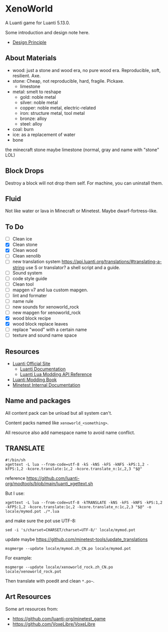# XenoWorld

A Luanti game for Luanti 5.13.0.

Some introduction and design note here.

- [Design Principle](./DesignPrinciple.md)

## About Materials

- wood: just a stone and wood era, no pure wood era. Reproducible, soft, resilient. Axe.
- stone: Cheap, not reproducible, hard, fragile. Pickaxe.
  - limestone
- metal: smelt to reshape
  - gold: noble metal
  - silver: noble metal
  - copper: noble metal, electric-related
  - iron: structure metal, tool metal
  - bronze: alloy
  - steel: alloy
- coal: burn
- ice: as a replacement of water
- bone

the minecraft stone maybe limestone (normal, gray and name with "stone" LOL)

## Block Drops

Destroy a block will not drop them self. For machine, you can uninstall them.

## Fluid

Not like water or lava in Minecraft or Minetest. Maybe dwarf-fortress-like.

## To Do

- [ ] Clean ice
- [X] Clean stone
- [X] Clean wood
- [ ] Clean xenolib
- [ ] new translation system <https://api.luanti.org/translations/#translating-a-string> use S or translator? a shell script and a guide.
- [ ] Sound system
- [ ] code style guide
- [ ] Clean tool
- [ ] mapgen v7 and lua custom mapgen.
- [ ] lint and formater
- [ ] name rule
- [ ] new sounds for xenoworld_rock
- [ ] new mapgen for xenoworld_rock
- [X] wood block recipe
- [X] wood block replace leaves
- [ ] replace "wood" with a certain name
- [ ] texture and sound name space

## Resources

- [Luanti Official Site](https://www.luanti.org/)
  - [Luanti Documentation](https://docs.luanti.org/)
  - [Luanti Lua Modding API Reference](https://api.luanti.org/)
- [Luanti Modding Book](https://rubenwardy.com/minetest_modding_book/en/index.html)
- [Minetest Internal Documentation](https://doxy.minetest.net/)

## Name and packages

All content pack can be unload but all system can't.

Content packs named like `xenoworld_<something>`.

All resource also add namespace name to avoid name conflict.

## TRANSLATE

```shell
#!/bin/sh
xgettext -L lua --from-code=utf-8 -kS -kNS -kFS -kNFS -kPS:1,2 -kFPS:1,2 -kcore.translate:1c,2 -kcore.translate_n:1c,2,3 "$@"
```

reference <https://github.com/luanti-org/modtools/blob/main/luanti_xgettext.sh>

But I use:

```shell
xgettext -L lua --from-code=utf-8 -kTRANSLATE -kNS -kFS -kNFS -kPS:1,2 -kFPS:1,2 -kcore.translate:1c,2 -kcore.translate_n:1c,2,3 "$@" -o locale/mymod.pot ./*.lua
```

and make sure the pot use UTF-8:

```shell
sed -i 's/charset=CHARSET/charset=UTF-8/' locale/mymod.pot
```

update maybe <https://github.com/minetest-tools/update_translations>

```shell
msgmerge --update locale/mymod.zh_CN.po locale/mymod.pot
```

For example:

```shell
msgmerge --update locale/xenoworld_rock.zh_CN.po locale/xenoworld_rock.pot
```

Then translate with poedit and clean `*.po~`.

## Art Resources

Some art resources from:

- <https://github.com/luanti-org/minetest_game>
- <https://github.com/VoxeLibre/VoxeLibre>